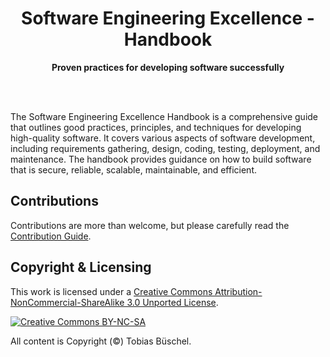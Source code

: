 <div align="center">
	<h1>Software Engineering Excellence - Handbook</h1>
	<p>
		<b>Proven practices for developing software successfully</b>
	</p>
	<br>
	<br>
</div>

The Software Engineering Excellence Handbook is a comprehensive guide that outlines good practices, principles, and
techniques for developing high-quality software. It covers various aspects of software development, including
requirements gathering, design, coding, testing, deployment, and maintenance. The handbook provides guidance on how to
build software that is secure, reliable, scalable, maintainable, and efficient.

## Contributions

Contributions are more than welcome, but please carefully read the
[Contribution Guide](https://github.com/software-engineering-excellence/handbook/blob/main/CONTRIBUTING.md).

## Copyright & Licensing

This work is licensed under a
[Creative Commons Attribution-NonCommercial-ShareAlike 3.0 Unported License](http://creativecommons.org/licenses/by-nc-sa/3.0/).

[![Creative Commons BY-NC-SA](https://i.creativecommons.org/l/by-nc-sa/3.0/88x31.png)](http://creativecommons.org/licenses/by-nc-sa/3.0/)

All content is Copyright (©) Tobias Büschel.
